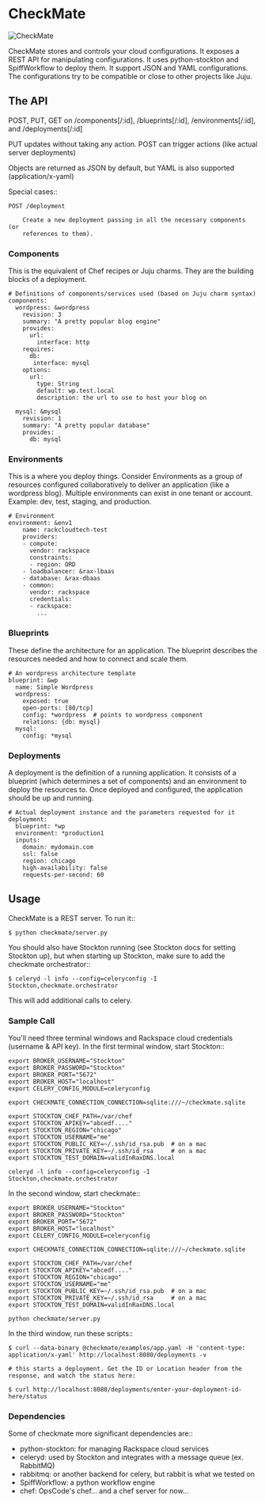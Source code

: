 # CheckMate
![CheckMate](https://github.com/ziadsawalha/checkmate/raw/master/checkmate/checkmate.png)

CheckMate stores and controls your cloud configurations. It exposes a REST API
for manipulating configurations. It uses python-stockton and SpiffWorkflow to
deploy them. It support JSON and YAML configurations. The configurations try to
be compatible or close to other projects like Juju.

## The API

POST, PUT, GET on /components[/:id], /blueprints[/:id], /environments[/:id],
and /deployments[/:id]

PUT updates without taking any action.
POST can trigger actions (like actual server deployments)

Objects are returned as JSON by default, but YAML is also supported (application/x-yaml)

Special cases::

    POST /deployment
    
        Create a new deployment passing in all the necessary components (or
        references to them).

### Components

This is the equivalent of Chef recipes or Juju charms. They are the building
blocks of a deployment.

    # Definitions of components/services used (based on Juju charm syntax)
    components:
      wordpress: &wordpress
        revision: 3
        summary: "A pretty popular blog engine"
        provides:
          url:
            interface: http
        requires:
          db:
           interface: mysql
        options:
          url:
            type: String
            default: wp.test.local
            description: the url to use to host your blog on
    
      mysql: &mysql
        revision: 1
        summary: "A pretty popular database"
        provides:
          db: mysql

### Environments

This is a where you deploy things. Consider Environments as a group of
resources configured collaboratively to deliver an application (like a
wordpress blog).
Multiple environments can exist in one tenant or account. Example: dev, test, staging, and production.

    # Environment
    environment: &env1
        name: rackcloudtech-test
        providers:
        - compute:
          vendor: rackspace
          constraints:
          - region: ORD
        - loadbalancer: &rax-lbaas
        - database: &rax-dbaas
        - common:
          vendor: rackspace
          credentials:
          - rackspace:
            ...

### Blueprints

These define the architecture for an application. The blueprint describes the
resources needed and how to connect and scale them.

    # An wordpress architecture template
    blueprint: &wp
      name: Simple Wordpress
      wordpress:
        exposed: true
        open-ports: [80/tcp]
        config: *wordpress  # points to wordpress component
        relations: {db: mysql}
      mysql:
        config: *mysql


### Deployments

A deployment is the definition of a running application. It consists of a
blueprint (which determines a set of components) and an environment to deploy
the resources to. Once deployed and configured, the application should be up
and running.

    # Actual deployment instance and the parameters requested for it
    deployment:
      blueprint: *wp
      environment: *production1
      inputs:
        domain: mydomain.com
        ssl: false
        region: chicago
        high-availability: false
        requests-per-second: 60

## Usage

CheckMate is a REST server. To run it::

    $ python checkmate/server.py

You should also have Stockton running (see Stockton docs for setting Stockton
up), but when starting up Stockton, make sure to add the checkmate
orchestrator::

    $ celeryd -l info --config=celeryconfig -I Stockton,checkmate.orchestrator

This will add additional calls to celery.


### Sample Call

You'll need three terminal windows and Rackspace cloud credentials (username &
API key). In the first terminal window, start Stockton::

    export BROKER_USERNAME="Stockton"
    export BROKER_PASSWORD="Stockton"
    export BROKER_PORT="5672"
    export BROKER_HOST="localhost"
    export CELERY_CONFIG_MODULE=celeryconfig

    export CHECKMATE_CONNECTION_CONNECTION=sqlite:///~/checkmate.sqlite

    export STOCKTON_CHEF_PATH=/var/chef
    export STOCKTON_APIKEY="abcedf...."
    export STOCKTON_REGION="chicago"
    export STOCKTON_USERNAME="me"
    export STOCKTON_PUBLIC_KEY=~/.ssh/id_rsa.pub  # on a mac
    export STOCKTON_PRIVATE_KEY=~/.ssh/id_rsa     # on a mac
    export STOCKTON_TEST_DOMAIN=validInRaxDNS.local

    celeryd -l info --config=celeryconfig -I Stockton,checkmate.orchestrator

In the second window, start checkmate::

    export BROKER_USERNAME="Stockton"
    export BROKER_PASSWORD="Stockton"
    export BROKER_PORT="5672"
    export BROKER_HOST="localhost"
    export CELERY_CONFIG_MODULE=celeryconfig

    export CHECKMATE_CONNECTION_CONNECTION=sqlite:///~/checkmate.sqlite

    export STOCKTON_CHEF_PATH=/var/chef
    export STOCKTON_APIKEY="abcedf...."
    export STOCKTON_REGION="chicago"
    export STOCKTON_USERNAME="me"
    export STOCKTON_PUBLIC_KEY=~/.ssh/id_rsa.pub  # on a mac
    export STOCKTON_PRIVATE_KEY=~/.ssh/id_rsa     # on a mac
    export STOCKTON_TEST_DOMAIN=validInRaxDNS.local

    python checkmate/server.py

In the third window, run these scripts::

    $ curl --data-binary @checkmate/examples/app.yaml -H 'content-type: application/x-yaml' http://localhost:8080/deployments -v

    # this starts a deployment. Get the ID or Location header from the response, and watch the status here:
    
    $ curl http://localhost:8080/deployments/enter-your-deployment-id-here/status



### Dependencies

Some of checkmate more significant dependencies are::

- python-stockton: for managing Rackspace cloud services
- celeryd: used by Stockton and integrates with a message queue (ex. RabbitMQ)
- rabbitmq: or another backend for celery, but rabbit is what we tested on
- SpiffWorkflow: a python workflow engine
- chef: OpsCode's chef... and a chef server for now...

